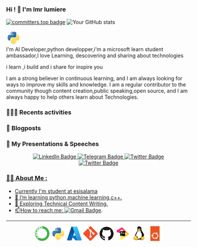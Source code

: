 <!-- 👋 Hi, I’m @Lumiere-MULAGWA
- 👀 I’m interested in python developemnt and reseach AI
- 🌱 I’m currently learning c++ ,python ,assembleur ,javascript 
- 📫 How to reach
- !['#ffffff' gmail](lumierelmr31@gmail.com)
- ![logo de linkedin](https://www.linkedin.com/in/lmr-lumiere%F0%9F%91%A9%E2%80%8D%F0%9F%92%BB-6268a1236/?originalSubdomain=cd)
- 
--->
### Hi ! 👋 I'm lmr lumiere  

[![committers.top badge](https://user-badge.committers.top/congo_kinshasa/Lumiere-MULAGWA.svg)](https://user-badge.committers.top/congo_kinshasa/Lumiere-MULAGWA)
![Your GitHub stats](https://github-readme-stats.vercel.app/api?username=lumiere-MULAGWA&show_icons=true&theme=radical)

<div>
  <img src="https://github.com/devicons/devicon/blob/master/icons/python/python-original.svg" alt+"html5" height="40", width="40"/>
</div>
I'm AI Developer,python developper,i'm a microsoft learn student ambassador,I love Learning, descovering and sharing about technologies

i learn ,i build and i share for inspire you


I am a strong believer in continuous learning, and I am always looking for ways to improve my skills and knowledge. I am a regular contributor to the community though content creation,public speaking,open source, and I am always happy to help others learn about Technologies.



<h3> 👨🏾‍💻 Recents activities </h3>



**<h3> 📙 Blogposts </h3>**

<h3>🎤 My Presentations & Speeches</h3>

<div id="badges" align="center">
  <a href="https://www.linkedin.com/in/lmr-lumiere%F0%9F%91%A9%E2%80%8D%F0%9F%92%BB-6268a1236/?originalSubdomain=cd">
    <img src="https://img.shields.io/badge/LinkedIn-blue?style=for-the-badge&logo=linkedin&logoColor=white" alt="LinkedIn Badge"/>
  </a>
<!--  telegram badge  -->
  <a href="https://t.me/lmr_lumiere">
    <img src="https://img.shields.io/badge/Telegram-red?style=for-the-badge&logo=telegram&logoColor=white" alt="Telegram Badge"/>
  </a>
  
<!--  twiter badge  -->
  <a href="https://twitter.com/lmrlumiere">
    <img src="https://img.shields.io/badge/Twitter-blue?style=for-the-badge&logo=twitter&logoColor=white" alt="Twitter Badge"/>
  </a>
  <br>
<!--  view number  -->
  <a href="+24351039067">
  <img src="https://img.shields.io/badge/Twitter-blue?style=for-the-badge&logo=twitter&logoColor=white" alt="Twitter Badge"/>
    
</div>



### :man_technologist: About Me : 
  - Currently I'm student at esisalama
- :telescope: I’m learning python,machine learning,c++.
- :seedling: Exploring Technical Content Writing.
- :mailbox:How to reach me: [![Gmail Badge](https://img.shields.io/badge/-ail-blue?style=flat&logo=Gmail&logoColor=white)](lumierelmr31@gmail.com).
---

<div align="center">
  <img src="https://github.com/devicons/devicon/blob/master/icons/anaconda/anaconda-original.svg" alt+"html5" height="40", width="40"/>
  <img src="https://github.com/devicons/devicon/blob/master/icons/python/python-original.svg" alt+"html5" height="40", width="40"/>
  <img src="https://github.com/devicons/devicon/blob/master/icons/azure/azure-original.svg" alt+"html5" height="40", width="40"/>
  <img src="https://github.com/devicons/devicon/blob/master/icons/git/git-original.svg" alt+"html5" height="40", width="40"/>
  <img src="https://github.com/devicons/devicon/blob/master/icons/github/github-original.svg" alt+"html5" height="40", width="40"/>
  <img src="https://github.com/devicons/devicon/blob/master/icons/jetbrains/jetbrains-original.svg" alt+"html5" height="40", width="40"/>
  <img src="https://github.com/devicons/devicon/blob/master/icons/linux/linux-original.svg" alt+"html5" height="40", width="40"/>
  <img src="https://github.com/devicons/devicon/blob/master/icons/ubuntu/ubuntu-plain.svg" alt+"html5" height="40", width="40"/>
</div>
<!---
Lumiere-MULAGWA/Lumiere-MULAGWA is a ✨ special ✨ repository because its `README.md` (this file) appears on your GitHub profile.
You can click the Preview link to take a look at your changes.
--->
